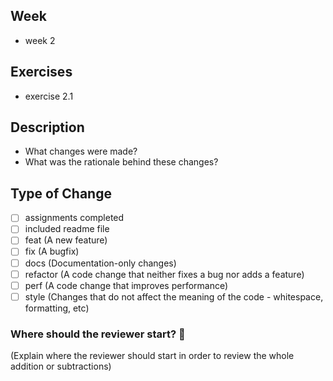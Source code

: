 ## Week
- week 2

## Exercises
- exercise 2.1

## Description
- What changes were made?
- What was the rationale behind these changes?


## Type of Change
  
- [ ] assignments completed
- [ ] included readme file
- [ ] feat (A new feature)
- [ ] fix (A bugfix)
- [ ] docs (Documentation-only changes)
- [ ] refactor (A code change that neither fixes a bug nor adds a feature)
- [ ] perf (A code change that improves performance)
- [ ] style (Changes that do not affect the meaning of the code - whitespace, formatting, etc)

### Where should the reviewer start? :checkered_flag:
(Explain where the reviewer should start in order to review the whole addition or subtractions)
